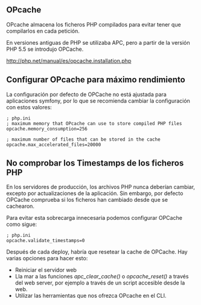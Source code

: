 OPcache
-------

OPcache almacena los ficheros PHP compilados para evitar tener que compilarlos en cada petición.

En versiones antiguas de PHP se utilizaba APC, pero a partir de la versión PHP 5.5 se introdujo OPCache.

http://php.net/manual/es/opcache.installation.php

Configurar OPcache para máximo rendimiento
------------------------------------------

La configuración por defecto de OPCache no está ajustada para aplicaciones symfony, por lo que se recomienda cambiar la configuración con estos valores:

```
; php.ini
; maximum memory that OPcache can use to store compiled PHP files
opcache.memory_consumption=256

; maximum number of files that can be stored in the cache
opcache.max_accelerated_files=20000
```

No comprobar los Timestamps de los ficheros PHP
-----------------------------------------------

En los servidores de producción, los archivos PHP nunca deberían cambiar, excepto por actualizaciones de la aplicación. Sin embargo, por defecto OPCache comprueba si los ficheros han cambiado desde que se cachearon. 

Para evitar esta sobrecarga innecesaria podemos configurar OPCache como sigue:

```
; php.ini
opcache.validate_timestamps=0
```

Después de cada deploy, habría que resetear la cache de OPCache. Hay varias opciones para hacer esto:

- Reiniciar el servidor web
- Lla mar a las funciones *apc_clear_cache()* o *opcache_reset()* a través del web server, por ejemplo a través de un script accesible desde la web.
- Utilizar las herramientas que nos ofrezca OPcache en el CLI.